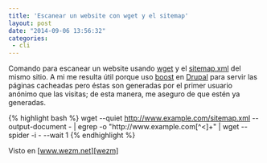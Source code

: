 ```yaml
---
title: 'Escanear un website con wget y el sitemap'
layout: post
date: "2014-09-06 13:56:32"
categories:
 - cli
---
```


Comando para escanear un website usando [wget][wget] y el [sitemap.xml][sitemaps] del mismo sitio. A mi me resulta útil porque uso [boost][boost] en [Drupal][drupal] para servir las páginas cacheadas pero éstas son generadas por el primer usuario anónimo que las visitas; de esta manera, me aseguro de que estén ya generadas.

{% highlight bash %}
wget --quiet http://www.example.com/sitemap.xml --output-document - | egrep -o "http://www\.example\.com[^<]+" | wget --spider -i - --wait 1
{% endhighlight %}

Visto en [www.wezm.net][wezm]

[drupal]: https://www.drupal.org
[boost]: https://www.drupal.org/project/boost
[wget]: https://www.gnu.org/software/wget/
[sitemaps]: http://www.sitemaps.org/
[wezm]: http://www.wezm.net/technical/2009/05/spider-a-site-with-wget-using-sitemap-xml/
